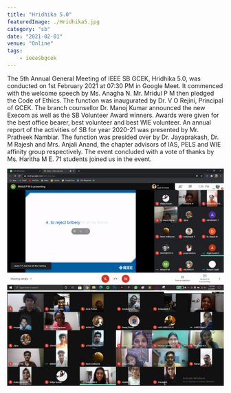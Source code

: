 ```yaml
---
title: "Hridhika 5.0"
featuredImage: ./Hridhika5.jpg
category: "sb"
date: "2021-02-01"
venue: "Online"
tags:
    - ieeesbgcek
---
```


The 5th Annual General Meeting of IEEE SB GCEK, Hridhika 5.0, was conducted on 1st February 2021 at 07:30 PM in Google Meet.
It commenced with the welcome speech by Ms. Anagha N. Mr. Mridul P M then pledged the Code of Ethics.
The function was inaugurated by Dr. V O Rejini, Principal of GCEK. 
The branch counsellor Dr. Manoj Kumar announced the new Execom as well as the SB Volunteer Award winners. Awards were given for the best office bearer, best volunteer and best WIE volunteer. 
An annual report of the activities of SB for year 2020-21 was presented by 
Mr. Pratheek Nambiar. 
The function was presided over by Dr. Jayaprakash, Dr. M Rajesh and Mrs. Anjali Anand, the chapter advisors of IAS, PELS and WIE affinity group respectively.
The event concluded with a vote of thanks by Ms. Haritha M E. 
71 students joined us in the event.


![Hrithika 5.0](./Hrithika52.jpg)
![Hrithika 5.0](./Hrithika53.jpg)
